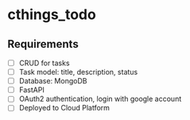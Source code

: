 # cthings_todo



## Requirements
* [ ] CRUD for tasks
* [ ] Task model: title, description, status
* [ ] Database: MongoDB
* [ ] FastAPI
* [ ] OAuth2 authentication, login with google account
* [ ] Deployed to Cloud Platform
